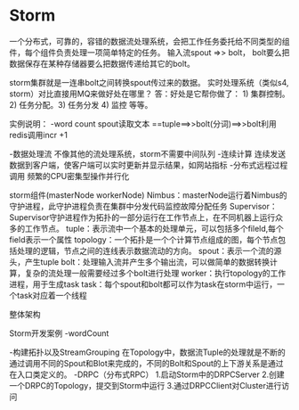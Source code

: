 Storm
===
一个分布式，可靠的，容错的数据流处理系统，会把工作任务委托给不同类型的组件，每个组件负责处理一项简单特定的任务。
输入流spout =>> bolt， bolt要么把数据保存在某种存储器要么把数据传递给其它的bolt。
 
storm集群就是一连串bolt之间转换spout传过来的数据。
实时处理系统（类似s4, storm）对比直接用MQ来做好处在哪里？
答：好处是它帮你做了： 1) 集群控制。2) 任务分配。3) 任务分发 4) 监控 等等。
 
实例说明：
-word count
       spout读取文本 ==tuple==>>bolt(分词)==>>bolt利用redis调用incr +1
 
-数据处理流
不像其他的流处理系统，storm不需要中间队列
-连续计算
连续发送数据到客户端，使客户端可以实时更新并显示结果，如网站指标
-分布式远程过程调用
频繁的CPU密集型操作并行化
 
storm组件(masterNode workerNode)
Nimbus：masterNode运行着Nimbus的守护进程，此守护进程负责在集群中分发代码监控故障分配任务
Supervisor：Supervisor守护进程作为拓扑的一部分运行在工作节点上，在不同机器上运行众多的工作节点。
tuple：表示流中一个基本的处理单元，可以包括多个fileld,每个field表示一个属性
topology：一个拓扑是一个个计算节点组成的图，每个节点包括处理的逻辑，节点之间的连线表示数据流动的方向。
spout：表示一个流的源头，产生tuple
bolt：处理输入流并产生多个输出流，可以做简单的数据转换计算，复杂的流处理一般需要经过多个bolt进行处理
worker：执行topology的工作进程，用于生成task
task：每个spout和bolt都可以作为task在storm中运行，一个task对应着一个线程
 
整体架构
 
Storm开发案例
-wordCount
 
-构建拓扑以及StreamGrouping
在Topology中，数据流Tuple的处理就是不断的通过调用不同的Spout和Blot来完成的，不同的Bolt和Spout的上下游关系是通过在入口类定义的。
-DRPC（分布式RPC）
1.启动Storm中的DRPCServer
2.创建一个DRPC的Topology，提交到Storm中运行
3.通过DRPCClient对Cluster进行访问
